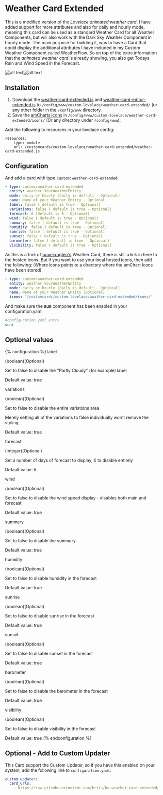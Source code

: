 # Weather Card Extended

This is a modified version of the [*Lovelace animated weather card*](https://github.com/bramkragten/custom-ui/tree/master/weather-card). I have added support for more attributes and also for daily and hourly mode, meaning this card can be used as a standard Weather Card for all Weather Components, but will also work with the Dark Sky Weather Component in hourly mode.
The main purpose for building it, was to have a Card that could display the additional attributes I have included in my Custom Weather Component called WeatherFlow. So on top of the extra information that the *animated weather card* is already showing, you also get Todays Rain and Wind Speed in the Forecast.

![alt text](https://github.com/briis/ha-weather-card-extended/blob/master/images/weather-card-extended-dark.png "Weather Card Extended Dark")![alt text](https://github.com/briis/ha-weather-card-extended/blob/master/images/weather-card-extended-light.png "Weather Card Extended Light")

## Installation
1. Download the [weather-card-extended.js](https://raw.githubusercontent.com/briis/ha-weather-card-extended/master/weather-card-extended.js) and [weather-card-editor-extended.js](https://raw.githubusercontent.com/briis/ha-weather-card-extended/master/weather-card-editor-extended.js) to `/config/www/custom-lovelace/weather-card-extended/` (or any other folder in the `/config/www` directory.
2. Save the [amCharts icons](https://www.amcharts.com/free-animated-svg-weather-icons/) in `/config/www/custom-lovelace/weather-card-extended/icons/` (Or any directory under `/config/www`).

Add the following to resources in your lovelace config:

```  
resources:
  - type: module
    url: /customcards/custom-lovelace/weather-card-extended/weather-card-extended.js
```
## Configuration
And add a card with type `custom:weather-card-extended`:
```yaml
- type: custom:weather-card-extended
  entity: weather.YourWeatherEntity
  mode: daily or hourly (daily is default - Optional)
  name: Name of your Weather Entity - Optional
  label: false ( default is true - Optional)
  variations: false ( default is true - Optional)
  forecast: 0 (default is 5 - Optional)
  wind: false ( default is true - Optional)
  summary: false ( default is true - Optional)
  humidity: false ( default is true - Optional)
  sunrise: false ( default is true - Optional)
  sunset: false ( default is true - Optional)
  barometer: false ( default is true - Optional)
  visibility: false ( default is true - Optional)
```
As this is a fork of [bramkragten's](https://github.com/bramkragten) Weather Card, there is still a link in here to the hosted icons. But if you want to use your local hosted icons, then add the following: (Where icons points to a directory where the amChart Icons have been stored)
```yaml
- type: custom:weather-card-extended
  entity: weather.YourWeatherEntity
  mode: daily or hourly (daily is default - Optional)
  name: Name of your Weather Entity (Optional)
  icons: "/customcards/custom-lovelace/weather-card-extended/icons/"
```
And make sure the **sun** component has been enabled in your configuration.yaml
```yaml
#configuration.yaml entry
sun:
```
## Optional values
{% configuration %}
label

  (boolean)(Optional)

  Set to false to disable the "Partly Cloudy" (for example) label

  Default value: true

variations

  (boolean)(Optional)

  Set to false to disable the entire variations area
  
  Merely setting all of the variations to false individually won't remove the styling
  
  Default value: true

forecast

  (integer)(Optional)
  
  Set a number of days of forecast to display, 0 to disable entirely
  
  Default value:  5

wind
  
  (boolean)(Optional)
  
  Set to false to disable the wind speed display - disables both main and forecast
  
  Default value:  true

summary
  
  (boolean)(Optional)
  
  Set to false to disable the summary
  
  Default value:  true

humidity
  
  (boolean)(Optional)
  
  Set to false to disable humidity in the forecast
  
  Default value:  true

sunrise
  
  (boolean)(Optional)
  
  Set to false to disable sunrise in the forecast
  
  Default value: true

sunset
  
  (boolean)(Optional)
  
  Set to false to disable sunset in the forecast
  
  Default value:  true

barometer
  
  (boolean)(Optional)
  
  Set to false to disable the barometer in the forecast
  
  Default value: true

visibility
  
  (boolean)(Optional)
  
  Set to false to disable visibility in the forecast
  
  Default value:  true
{% endconfiguration %}
## Optional - Add to Custom Updater
This Card support the Custom Updater, so if you have this enabled on your system, add the following line to `configuration.yaml`:
```yaml
custom_updater:
  card_urls:
    - https://raw.githubusercontent.com/briis/ha-weather-card-extended/master/custom_cards.json
```
